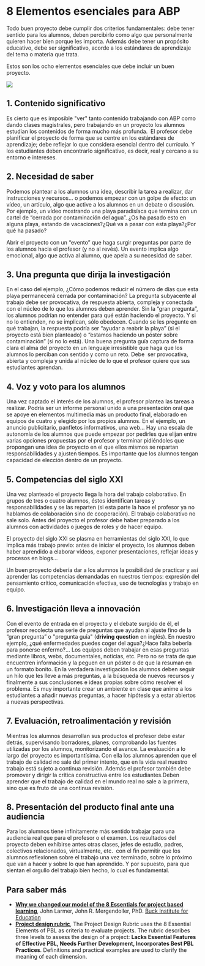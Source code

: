 
# 8 Elementos esenciales para ABP

Todo buen proyecto debe cumplir dos criterios fundamentales: debe tener sentido para los alumnos, deben percibirlo como algo que personalmente quieren hacer bien porque les importa. Además debe tener un propósito educativo, debe ser significativo, acorde a los estándares de aprendizaje del tema o materia que trata. 

Estos son los ocho elementos esenciales que debe incluir un buen proyecto.

![](https://raw.githubusercontent.com/catedu/abp/master/img/infografia-8-essentials.jpg)



## 1. Contenido significativo

Es cierto que es imposible "ver" tanto contenido trabajando con ABP como dando clases magistrales, pero trabajando en un proyecto los alumnos estudian los contenidos de forma mucho más profunda.  El profesor debe planificar el proyecto de forma que se centre en los estándares de aprendizaje; debe reflejar lo que considera esencial dentro del currículo. Y los estudiantes deben encontrarlo significativo, es decir, real y cercano a su entorno e intereses.

## 2. Necesidad de saber

Podemos plantear a los alumnos una idea, describir la tarea a realizar, dar instrucciones y recursos… o podemos empezar con un golpe de efecto: un vídeo, un artículo, algo que active a los alumnos en un debate o discusión. Por ejemplo, un vídeo mostrando una playa paradisíaca que termina con un cartel de “cerrada por contaminación del agua”. ¿Os ha pasado esto en alguna playa, estando de vacaciones?¿Qué va a pasar con esta playa?¿Por qué ha pasado?

Abrir el proyecto con un “evento” que haga surgir preguntas por parte de los alumnos hacia el profesor (y no al revés). Un evento implica algo emocional, algo que activa al alumno, que apela a su necesidad de saber.

## 3. Una pregunta que dirija la investigación

En el caso del ejemplo, ¿Cómo podemos reducir el número de días que esta playa permanecerá cerrada por contaminación? La pregunta subyacente al trabajo debe ser provocativa, de respuesta abierta, compleja y conectada con el núcleo de lo que los alumnos deben aprender. Sin la “gran pregunta”, los alumnos podrían no entender para qué están haciendo el proyecto. Y si no lo entienden, no se implican, sólo obedecen. Cuando se les pregunte en qué trabajan, la respuesta podría ser “ayudar a reabrir la playa” (si el proyecto está bien planteado) o “estamos haciendo un póster sobre contaminación” (si no lo está). Una buena pregunta guía captura de forma clara el alma del proyecto en un lenguaje irresistible que haga que los alumnos lo perciban con sentido y como un reto. Debe  ser provocativa, abierta y compleja y unida al núcleo de lo que el profesor quiere que sus estudiantes aprendan. 

## 4. Voz y voto para los alumnos

Una vez captado el interés de los alumnos, el profesor plantea las tareas a realizar. Podría ser un informe personal unido a una presentación oral que se apoye en elementos multimedia más un producto final, elaborado en equipos de cuatro y elegido por los propios alumnos. En el ejemplo, un anuncio publicitario, panfletos informativos, una web... Hay una escala de autonomía de los alumnos que puede empezar por pedirles que elijan entre varias opciones propuestas por el profesor y terminar pidiéndoles que propongan una idea de proyecto en el que ellos mismos se repartan responsabilidades y ajusten tiempos. Es importante que los alumnos tengan capacidad de elección dentro de un proyecto.

## 5. Competencias del siglo XXI

Una vez planteado el proyecto llega la hora del trabajo colaborativo. En grupos de tres o cuatro alumnos, éstos identifican tareas y responsabilidades y se las reparten (si esta parte la hace el profesor ya no hablamos de colaboración sino de cooperación). El trabajo colaborativo no sale solo. Antes del proyecto el profesor debe haber preparado a los alumnos con actividades o juegos de roles y de hacer equipo.

El proyecto del siglo XXI se plasma en herramientas del siglo XXI, lo que implica más trabajo previo: antes de iniciar el proyecto, los alumnos deben haber aprendido a elaborar vídeos, exponer presentaciones, reflejar ideas y procesos en blogs…

Un buen proyecto debería dar a los alumnos la posibilidad de practicar y así aprender las competencias demandadas en nuestros tiempos: expresión del pensamiento crítico, comunicación efectiva, uso de tecnologías y trabajo en equipo.

## 6. Investigación lleva a innovación

Con el evento de entrada en el proyecto y el debate surgido de él, el profesor recolecta una serie de preguntas que ayudan al ajuste fino de la “gran pregunta” o "pregunta guía" (**driving question** en inglés). En nuestro ejemplo, ¿qué enfermedades puedes coger del agua?¿Hace falta beberla para ponerse enfermo?… Los equipos deben trabajar en esas preguntas mediante libros, webs, documentales, noticias, etc. Pero no se trata de que encuentren información y la peguen en un póster o de que la resuman en un formato bonito. En la verdadera investigación los alumnos deben seguir un hilo que les lleve a más preguntas, a la búsqueda de nuevos recursos y finalmente a sus conclusiones e ideas propias sobre cómo resolver el problema. Es muy importante crear un ambiente en clase que anime a los estudiantes a añadir nuevas preguntas, a hacer hipótesis y a estar abiertos a nuevas perspectivas.

## 7. Evaluación, retroalimentación y revisión

Mientras los alumnos desarrollan sus productos el profesor debe estar detrás, supervisando borradores, planes, comprobando las fuentes utilizadas por los alumnos, monitorizando el avance. La evaluación a lo largo del proyecto es importantísima. Con ella los alumnos aprenden que el trabajo de calidad no sale del primer intento, que en la vida real nuestro trabajo está sujeto a continua revisión. Además el profesor también debe promover y dirigir la crítica constructiva entre los estudiantes.Deben aprender que el trabajo de calidad en el mundo real no sale a la primera, sino que es fruto de una continua revisión.

## 8. Presentación del producto final ante una audiencia

Para los alumnos tiene infinitamente más sentido trabajar para una audiencia real que para el profesor o el examen. Los resultados del proyecto deben exhibirse antes otras clases, jefes de estudio, padres, colectivos relacionados, virtualmente, etc.  con el fin permitir que los alumnos reflexionen sobre el trabajo una vez terminado, sobre lo próximo que van a hacer y sobre lo que han aprendido. Y por supuesto, para que sientan el orgullo del trabajo bien hecho, lo cual es fundamental.

## Para saber más

- [**Why we changed our model of the 8 Essentials for project based learning**](http://bie.org/object/document/why_we_changed_our_model_of_the_8_essential_elements_of_pbl), John Larmer, John R. Mergendoller, PhD. [Buck Institute for Education](http://bie.org/)
- **[Project design rubric](http://bie.org/object/document/project_design_rubric)**, The Project Design Rubric uses the 8 Essential Elements of PBL as criteria to evaluate projects. The rubric describes three levels to assess the design of a project: **Lacks Essential Features of Effective PBL, Needs Further Development, Incorporates Best PBL Practices**. Definitions and practical examples are used to clarify the meaning of each dimension.


